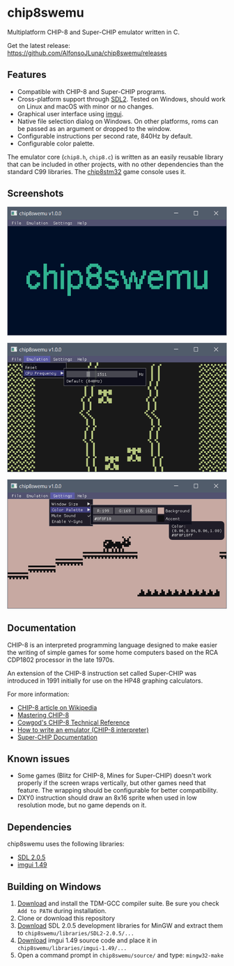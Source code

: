 # chip8swemu

Multiplatform CHIP-8 and Super-CHIP emulator written in C.

Get the latest release: https://github.com/AlfonsoJLuna/chip8swemu/releases

## Features

* Compatible with CHIP-8 and Super-CHIP programs.
* Cross-platform support through [SDL2](http://libsdl.org). Tested on Windows, should work on Linux and macOS with minor or no changes.
* Graphical user interface using [imgui](https://github.com/ocornut/imgui).
* Native file selection dialog on Windows. On other platforms, roms can be passed as an argument or dropped to the window.
* Configurable instructions per second rate, 840Hz by default.
* Configurable color palette.

The emulator core (`chip8.h`, `chip8.c`) is written as an easily reusable library that can be included in other projects, with no other dependencies than the standard C99 libraries. The [chip8stm32](https://github.com/AlfonsoJLuna/chip8stm32) game console uses it.

## Screenshots

![chip8swemu](/screenshots/chip8swemu.png)

![car](/screenshots/car.png)

![ant](/screenshots/ant.png)

## Documentation

CHIP-8 is an interpreted programming language designed to make easier the writing of simple games for some home computers based on the RCA CDP1802 processor in the late 1970s.

An extension of the CHIP-8 instruction set called Super-CHIP was introduced in 1991 initially for use on the HP48 graphing calculators.

For more information:
- [CHIP-8 article on Wikipedia](https://en.wikipedia.org/wiki/CHIP-8)
- [Mastering CHIP-8](http://mattmik.com/files/chip8/mastering/chip8.html)
- [Cowgod's CHIP-8 Technical Reference](http://devernay.free.fr/hacks/chip8/C8TECH10.HTM)
- [How to write an emulator (CHIP-8 interpreter)](http://www.multigesture.net/articles/how-to-write-an-emulator-chip-8-interpreter/)
- [Super-CHIP Documentation](https://github.com/Chromatophore/HP48-Superchip)

## Known issues

* Some games (Blitz for CHIP-8, Mines for Super-CHIP) doesn't work properly if the screen wraps vertically, but other games need that feature. The wrapping should be configurable for better compatibility.
* DXY0 instruction should draw an 8x16 sprite when used in low resolution mode, but no game depends on it.

## Dependencies

chip8swemu uses the following libraries:
- [SDL 2.0.5](http://libsdl.org)
- [imgui 1.49](https://github.com/ocornut/imgui)

## Building on Windows

1. [Download](http://tdm-gcc.tdragon.net/download) and install the TDM-GCC compiler suite. Be sure you check `Add to PATH` during installation.
2. Clone or download this repository
3. [Download](https://www.libsdl.org/download-2.0.php) SDL 2.0.5 development libraries for MinGW and extract them to `chip8swemu/libraries/SDL2-2.0.5/...`
4. [Download](https://github.com/ocornut/imgui/releases) imgui 1.49 source code and place it in `chip8swemu/libraries/imgui-1.49/...`
6. Open a command prompt in `chip8swemu/source/` and type: `mingw32-make`
